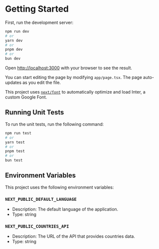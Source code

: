 # Getting Started

First, run the development server:

```bash
npm run dev
# or
yarn dev
# or
pnpm dev
# or
bun dev
```

Open [http://localhost:3000](http://localhost:3000) with your browser to see the result.

You can start editing the page by modifying `app/page.tsx`. The page auto-updates as you edit the file.

This project uses [`next/font`](https://nextjs.org/docs/basic-features/font-optimization) to automatically optimize and load Inter, a custom Google Font.

## Running Unit Tests

To run the unit tests, run the following command:

```bash
npm run test
# or
yarn test
# or
pnpm test
# or
bun test
```

## Environment Variables

This project uses the following environment variables:

### `NEXT_PUBLIC_DEFAULT_LANGUAGE`

- Description: The default language of the application.
- Type: string

### `NEXT_PUBLIC_COUNTRIES_API`

- Description: The URL of the API that provides countries data.
- Type: string

